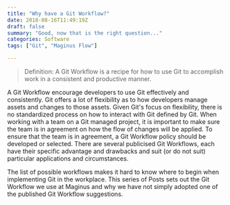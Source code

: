 ```yaml
---
title: "Why have a Git Workflow?"
date: 2018-08-16T11:49:19Z
draft: false
summary: "Good, now that is the right question..."
categories: Software
tags: ["Git", "Maginus Flow"]

---
```

> Definition: A Git Workflow is a recipe for how to use Git to accomplish work in a consistent and productive manner. 

A Git Workflow encourage developers to use Git effectively and consistently. Git offers a lot 
of flexibility as to how developers manage assets and changes to those assets. Given 
Git's focus on flexibility, there is no standardized process on how to interact with Git 
defined by Git. When working with a team on a Git managed project, it is important to make sure 
the team is in agreement on how the flow of changes will be applied. To ensure that
the team is in agreement, a Git Workflow policy should be developed or selected. There are several 
publicised Git Workflows, each have their specific advantage and drawbacks and suit (or do not suit) 
particular applications and circumstances.

The list of possible workflows makes it hard to know where to begin when implementing Git in 
the workplace. This series of Posts sets out the Git Workflow we use at Maginus and why we have not simply 
adopted one of the published Git Workflow suggestions.
